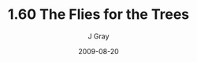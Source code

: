 ---
title: '1.60 The Flies for the Trees'
alt: 'Mysteries of the Arcana'
date: '2009-08-20'
author: 'J Gray'
artist: 'Keira'
chapter: '1 More Heavens and Earths'
filler: false
---